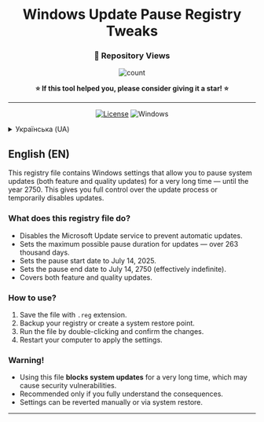 <div align="center">

# Windows Update Pause Registry Tweaks

### 👀 Repository Views

<img alt="count" src="https://count.getloli.com/get/@:EXLOUD-WUP?theme=rule34" />

**⭐ If this tool helped you, please consider giving it a star! ⭐**

---
  
[![License](https://img.shields.io/badge/Tweak-REG5-blue.svg)](LICENSE)
![Windows](https://img.shields.io/badge/Windows-10%2F11-blue.svg)

</div>

<details>
<summary>Українська (UA)</summary>

Цей файл реєстру містить налаштування Windows, які дозволяють призупинити оновлення системи (функціональні та якісні) на дуже довгий термін — до 2750 року. Це дає змогу повністю контролювати процес оновлень або тимчасово їх відключити.

### Що робить цей файл реєстру?

- Вимикає службу Microsoft Update для запобігання автоматичним оновленням.
- Встановлює максимально можливий термін паузи для оновлень — понад 263 тисячі днів.
- Встановлює дату початку паузи — 14 липня 2025 року.
- Встановлює дату закінчення паузи — 14 липня 2750 року (фактично нескінченність).
- Охоплює функціональні та якісні оновлення.

### Як використовувати?

1. Збережіть файл з розширенням `.reg`.
2. Зробіть резервну копію реєстру або створіть точку відновлення системи.
3. Запустіть файл подвійним кліком і підтвердіть зміни.
4. Перезавантажте комп’ютер для застосування налаштувань.

### Увага!

- Використання цього файлу **блокує оновлення системи** на дуже довгий час, що може призвести до вразливостей безпеки.
- Рекомендується застосовувати лише якщо ви усвідомлюєте наслідки.
- Налаштування можна скасувати вручну або через відновлення системи.

</details>


## English (EN)

This registry file contains Windows settings that allow you to pause system updates (both feature and quality updates) for a very long time — until the year 2750. This gives you full control over the update process or temporarily disables updates.

### What does this registry file do?

- Disables the Microsoft Update service to prevent automatic updates.
- Sets the maximum possible pause duration for updates — over 263 thousand days.
- Sets the pause start date to July 14, 2025.
- Sets the pause end date to July 14, 2750 (effectively indefinite).
- Covers both feature and quality updates.

### How to use?

1. Save the file with `.reg` extension.
2. Backup your registry or create a system restore point.
3. Run the file by double-clicking and confirm the changes.
4. Restart your computer to apply the settings.

### Warning!

- Using this file **blocks system updates** for a very long time, which may cause security vulnerabilities.
- Recommended only if you fully understand the consequences.
- Settings can be reverted manually or via system restore.

---
